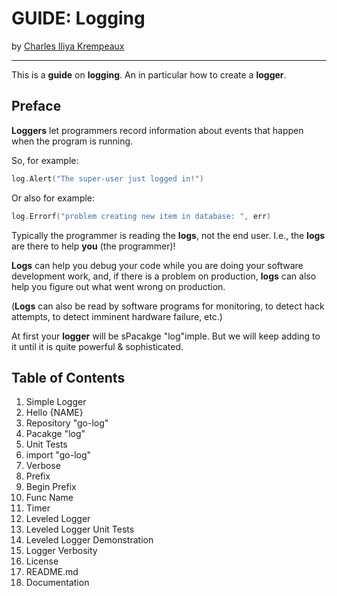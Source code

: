 # GUIDE: Logging

by [Charles Iliya Krempeaux](http://changelog.ca/)

---

This is a **guide** on **logging**. An in particular how to create a **logger**.

## Preface

**Loggers** let programmers record information about events that happen when the program is running.

So, for example:
```go
log.Alert("The super-user just logged in!")
```

Or also for example:
```go
log.Errorf("problem creating new item in database: ", err)
```

Typically the programmer is reading the **logs**, not the end user. I.e., the **logs** are there to help **you** (the programmer)!

**Logs** can help you debug your code while you are doing your software development work, and, if there is a problem on production, **logs** can also help you figure out what went wrong on production.

(**Logs** can also be read by software programs for monitoring, to detect hack attempts, to detect imminent hardware failure, etc.)

At first your **logger** will be sPacakge "log"imple. But we will keep adding to it until it is quite powerful & sophisticated.

## Table of Contents

1. Simple Logger
2. Hello {NAME}
3. Repository "go-log"
4. Pacakge "log"
5. Unit Tests
6. import "go-log"
7. Verbose
8. Prefix
9. Begin Prefix
10. Func Name
11. Timer
12. Leveled Logger
13. Leveled Logger Unit Tests
14. Leveled Logger Demonstration
15. Logger Verbosity
16. License
17. README.md
18. Documentation
